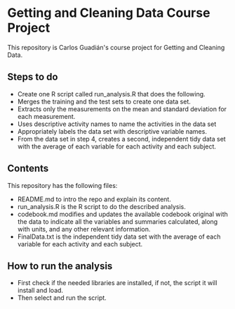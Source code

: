 # Getting and Cleaning Data Course Project
This repository is Carlos Guadián's course project for Getting and Cleaning Data. 

## Steps to do

* Create one R script called run_analysis.R that does the following. 
* Merges the training and the test sets to create one data set.
* Extracts only the measurements on the mean and standard deviation for each measurement. 
* Uses descriptive activity names to name the activities in the data set
* Appropriately labels the data set with descriptive variable names. 
* From the data set in step 4, creates a second, independent tidy data set with the average of each variable for each activity and each subject.

## Contents
This repository has the following files:

* README.md to intro the repo and explain its content.
* run_analysis.R is the R script to do the described analysis.
* codebook.md modifies and updates the available codebook original with the data to indicate all the variables and summaries calculated, along with units, and any other relevant information.
* FinalData.txt is the independent tidy data set with the average of each variable for each activity and each subject.

## How to run the analysis

* First check if the needed libraries are installed, if not, the script it will install and load.
* Then select and run the script.
